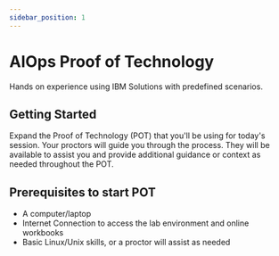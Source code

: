 ```yaml
---
sidebar_position: 1
---
```


# AIOps Proof of Technology

Hands on experience using IBM Solutions with predefined scenarios.

## Getting Started

Expand the Proof of Technology (POT) that you'll be using for today's session.  Your proctors will guide you through the process.  They will be available to assist you and provide additional guidance or context as needed throughout the POT.

## Prerequisites to start POT 


- A computer/laptop
- Internet Connection to access the lab environment and online workbooks
- Basic Linux/Unix skills, or a proctor will assist as needed